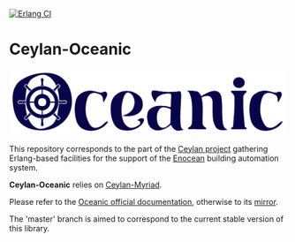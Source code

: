 [![Erlang CI](https://github.com/Olivier-Boudeville/Ceylan-Oceanic/actions/workflows/erlang-ci.yml/badge.svg)](https://github.com/Olivier-Boudeville/Ceylan-Oceanic/actions/workflows/erlang-ci.yml)

# Ceylan-Oceanic

![](/doc/oceanic-title.png)

This repository corresponds to the part of the [Ceylan project](https://github.com/Olivier-Boudeville/Ceylan) gathering Erlang-based facilities for the support of the [Enocean](https://en.wikipedia.org/wiki/EnOcean) building automation system.

**Ceylan-Oceanic** relies on [Ceylan-Myriad](https://github.com/Olivier-Boudeville/Ceylan-Myriad).

Please refer to the [Oceanic official documentation](http://oceanic.esperide.org), otherwise to its [mirror](http://olivier-boudeville.github.io/Ceylan-Oceanic/).

The 'master' branch is aimed to correspond to the current stable version of this library.
